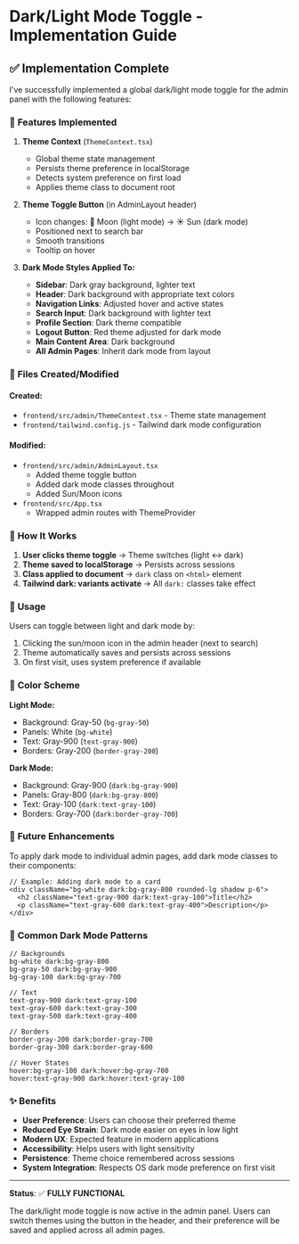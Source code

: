 # Dark/Light Mode Toggle - Implementation Guide

## ✅ Implementation Complete

I've successfully implemented a global dark/light mode toggle for the admin panel with the following features:

### 🎨 **Features Implemented**

1. **Theme Context** (`ThemeContext.tsx`)
   - Global theme state management
   - Persists theme preference in localStorage
   - Detects system preference on first load
   - Applies theme class to document root

2. **Theme Toggle Button** (in AdminLayout header)
   - Icon changes: 🌙 Moon (light mode) → ☀️ Sun (dark mode)
   - Positioned next to search bar
   - Smooth transitions
   - Tooltip on hover

3. **Dark Mode Styles Applied To:**
   - **Sidebar**: Dark gray background, lighter text
   - **Header**: Dark background with appropriate text colors
   - **Navigation Links**: Adjusted hover and active states
   - **Search Input**: Dark background with lighter text
   - **Profile Section**: Dark theme compatible
   - **Logout Button**: Red theme adjusted for dark mode
   - **Main Content Area**: Dark background
   - **All Admin Pages**: Inherit dark mode from layout

### 📁 **Files Created/Modified**

#### Created:
- `frontend/src/admin/ThemeContext.tsx` - Theme state management
- `frontend/tailwind.config.js` - Tailwind dark mode configuration

#### Modified:
- `frontend/src/admin/AdminLayout.tsx`
  - Added theme toggle button
  - Added dark mode classes throughout
  - Added Sun/Moon icons
- `frontend/src/App.tsx`
  - Wrapped admin routes with ThemeProvider

### 🎯 **How It Works**

1. **User clicks theme toggle** → Theme switches (light ↔ dark)
2. **Theme saved to localStorage** → Persists across sessions
3. **Class applied to document** → `dark` class on `<html>` element
4. **Tailwind dark: variants activate** → All `dark:` classes take effect

### 🔧 **Usage**

Users can toggle between light and dark mode by:
1. Clicking the sun/moon icon in the admin header (next to search)
2. Theme automatically saves and persists across sessions
3. On first visit, uses system preference if available

### 🎨 **Color Scheme**

**Light Mode:**
- Background: Gray-50 (`bg-gray-50`)
- Panels: White (`bg-white`)
- Text: Gray-900 (`text-gray-900`)
- Borders: Gray-200 (`border-gray-200`)

**Dark Mode:**
- Background: Gray-900 (`dark:bg-gray-900`)
- Panels: Gray-800 (`dark:bg-gray-800`)
- Text: Gray-100 (`dark:text-gray-100`)
- Borders: Gray-700 (`dark:border-gray-700`)

### 🚀 **Future Enhancements**

To apply dark mode to individual admin pages, add dark mode classes to their components:

```tsx
// Example: Adding dark mode to a card
<div className="bg-white dark:bg-gray-800 rounded-lg shadow p-6">
  <h2 className="text-gray-900 dark:text-gray-100">Title</h2>
  <p className="text-gray-600 dark:text-gray-400">Description</p>
</div>
```

### 📝 **Common Dark Mode Patterns**

```tsx
// Backgrounds
bg-white dark:bg-gray-800
bg-gray-50 dark:bg-gray-900
bg-gray-100 dark:bg-gray-700

// Text
text-gray-900 dark:text-gray-100
text-gray-600 dark:text-gray-300
text-gray-500 dark:text-gray-400

// Borders
border-gray-200 dark:border-gray-700
border-gray-300 dark:border-gray-600

// Hover States
hover:bg-gray-100 dark:hover:bg-gray-700
hover:text-gray-900 dark:hover:text-gray-100
```

### ✨ **Benefits**

- **User Preference**: Users can choose their preferred theme
- **Reduced Eye Strain**: Dark mode easier on eyes in low light
- **Modern UX**: Expected feature in modern applications
- **Accessibility**: Helps users with light sensitivity
- **Persistence**: Theme choice remembered across sessions
- **System Integration**: Respects OS dark mode preference on first visit

---

**Status**: ✅ **FULLY FUNCTIONAL**

The dark/light mode toggle is now active in the admin panel. Users can switch themes using the button in the header, and their preference will be saved and applied across all admin pages.
